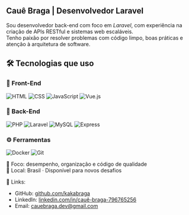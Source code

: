 ## Cauê Braga | Desenvolvedor Laravel

Sou desenvolvedor back-end com foco em *Laravel*, com experiência na criação de APIs RESTful e sistemas web escaláveis.  
Tenho paixão por resolver problemas com código limpo, boas práticas e atenção à arquitetura de software.

## 🛠️ Tecnologias que uso

### 🎨 Front-End
![HTML](https://skillicons.dev/icons?i=html)
![CSS](https://skillicons.dev/icons?i=css)
![JavaScript](https://skillicons.dev/icons?i=js)
![Vue.js](https://skillicons.dev/icons?i=vue)

### 🧰 Back-End
![PHP](https://skillicons.dev/icons?i=php)
![Laravel](https://skillicons.dev/icons?i=laravel)
![MySQL](https://skillicons.dev/icons?i=mysql)
![Express](https://skillicons.dev/icons?i=express)

### ⚙️ Ferramentas
![Docker](https://skillicons.dev/icons?i=docker)
![Git](https://skillicons.dev/icons?i=git)

🎯 Foco: desempenho, organização e código de qualidade  
📍 Local: Brasil · Disponível para novos desafios

🔗 Links:
- GitHub: [github.com/kakabraga](https://github.com/kakabraga)
- LinkedIn: [linkedin.com/in/cauê-braga-796765256](https://www.linkedin.com/in/cauê-braga-796765256)
- Email: cauebraga.dev@gmail.com
